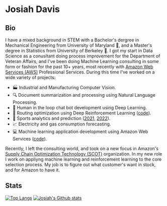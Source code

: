# Josiah Davis

## Bio

I have a mixed background in STEM with a Bachelor's dergree in Mechanical Engineering from University of Maryland 🐢, and a Master's degree in Statistics from University of Berkeley 🐻. I got my start in Data Science as a conusltant doing process improvement for the Department of Veteran Affairs, and I've been doing Machine Learning consulting in some form or fashion for the past 10+ years, most recently with [Amazon Web Services (AWS)](https://www.youtube.com/watch?v=a9__D53WsUs) Professional Services. During this time I've worked on a wide variety of projects:

* 🏭 Industrial and Manufacturing Computer Vision.
* 🔍 Document summarization and processing using Natural Language Processing.
* 🤖 Human in the loop chat bot development using Deep Learning.
* 🚚 Routing optimization using Deep Reinforcement Learning ([code](https://github.com/aws-samples/amazon-sagemaker-tsp-deep-rl)).
* 🏒 Sports analytics and prediction ([2021](https://www.sportsvideo.org/2021/10/25/nhl-deploys-analytics-powered-graphics-for-puck-player-tracking-in-live-broadcast/), [2022](https://apnews.com/article/nhl-technology-sports-hockey-1cd9ab11ed1c5311ec853e11dd58c107)).
* 📈 Electricity and gas consumption forecasting.
* 💻 Machine learning application development using Amazon Web Services ([code](https://github.com/awslabs/mlmax/)).


Recently, I left the consulting world, and took on a new focus in Amazon's [Supply Chain Optimization Technology (SCOT)](https://www.youtube.com/watch?v=ncwsr1Of6Cw) organization. In my new role I work on appliyng machine learning and reinforcement learning to the core selection process. My job is to figure out what customer's want in stock, and for Amazon to have it.

## Stats

[![Top Langs](https://github-readme-stats.vercel.app/api/top-langs/?username=josiahdavis&layout=compact&theme=nightowl&hide=jupyter%20notebook,html&langs_count=6)](https://github.com/anuraghazra/github-readme-stats) [![Josiah's Github stats](https://github-readme-stats.vercel.app/api?username=josiahdavis&show_icons=true&count_private=true&include_all_commits=true&theme=nightowl)]((https://github.com/anuraghazra/github-readme-stats))

<!--
**josiahdavis/josiahdavis** is a ✨ _special_ ✨ repository because its `README.md` (this file) appears on your GitHub profile.

- 👯 I’m looking to collaborate on 
- 🤔 I’m looking for help with ...
- 💬 Ask me about ...
- 📫 How to reach me: ...
- 😄 Pronouns: ...
- ⚡ Fun fact: ...
-->

